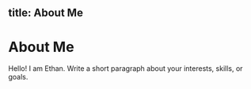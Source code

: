 title: About Me
---
# About Me
Hello! I am Ethan.
Write a short paragraph about your interests, skills, or goals.
